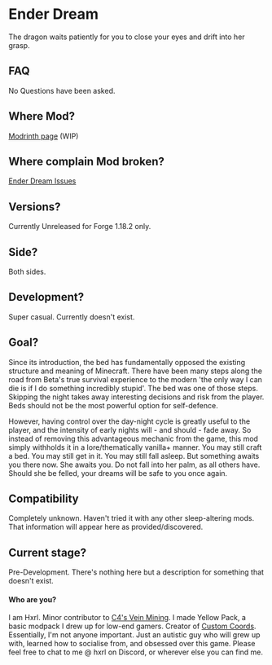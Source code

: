 # Ender Dream
The dragon waits patiently for you to close your eyes and drift into her grasp.

## FAQ
No Questions have been asked.

## Where Mod?
[Modrinth page](https://modrinth.com/project/ender-dream) (WIP)

## Where complain Mod broken?
[Ender Dream Issues](https://github.com/Hxrlio/EnderDream/issues)

## Versions?
Currently Unreleased for Forge 1.18.2 only.

## Side?
Both sides.

## Development?
Super casual. Currently doesn't exist.

## Goal?
Since its introduction, the bed has fundamentally opposed the existing structure and meaning of Minecraft. There have been many steps along the road from Beta's true survival experience to the modern 'the only way I can die is if I do something incredibly stupid'. The bed was one of those steps. Skipping the night takes away interesting decisions and risk from the player. Beds should not be the most powerful option for self-defence.

However, having control over the day-night cycle is greatly useful to the player, and the intensity of early nights will - and should - fade away. So instead of removing this advantageous mechanic from the game, this mod simply withholds it in a lore/thematically vanilla+ manner. You may still craft a bed. You may still get in it. You may still fall asleep. But something awaits you there now. She awaits you. Do not fall into her palm, as all others have. Should she be felled, your dreams will be safe to you once again.

## Compatibility
Completely unknown. Haven't tried it with any other sleep-altering mods. That information will appear here as provided/discovered.

## Current stage?
Pre-Development. There's nothing here but a description for something that doesn't exist.

#### Who are you?
I am Hxrl. Minor contributor to [C4's Vein Mining](https://modrinth.com/mod/vein-mining). I made Yellow Pack, a basic modpack I drew up for low-end gamers. Creator of [Custom Coords](https://modrinth.com/mod/customcoords). Essentially, I'm not anyone important. Just an autistic guy who will grew up with, learned how to socialise from, and obsessed over this game. Please feel free to chat to me @ hxrl on Discord, or wherever else you can find me.
